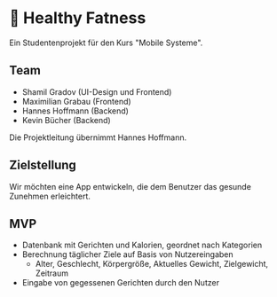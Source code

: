 # 🥓 Healthy Fatness
Ein Studentenprojekt für den Kurs "Mobile Systeme".

## Team 
- Shamil Gradov (UI-Design und Frontend)
- Maximilian Grabau (Frontend)
- Hannes Hoffmann (Backend)
- Kevin Bücher (Backend)

Die Projektleitung übernimmt Hannes Hoffmann.

## Zielstellung
Wir möchten eine App entwickeln, die dem Benutzer das gesunde Zunehmen erleichtert.

## MVP
- Datenbank mit Gerichten und Kalorien, geordnet nach Kategorien
- Berechnung täglicher Ziele auf Basis von Nutzereingaben
  - Alter, Geschlecht, Körpergröße, Aktuelles Gewicht, Zielgewicht, Zeitraum
- Eingabe von gegessenen Gerichten durch den Nutzer

